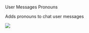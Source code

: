 User Messages Pronouns

Adds pronouns to chat user messages

![](https://github.com/user-attachments/assets/34dc373d-faf4-4420-b49b-08b2647baa3b)
